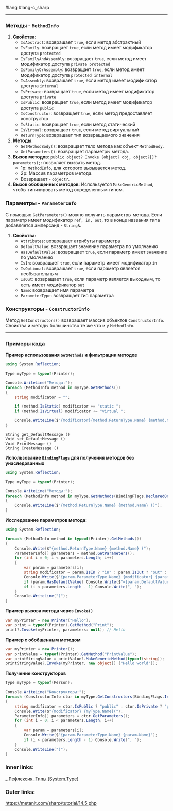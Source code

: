 #lang #lang-c_sharp 

---
### Методы - `MethodInfo`

1. **Свойства**:
	- `IsAbstract`: возвращает `true`, если метод абстрактный    
	- `IsFamily`: возвращает `true`, если метод имеет модификатор доступа `protected`    
	- `IsFamilyAndAssembly`: возвращает `true`, если метод имеет модификатор доступа `private protected`  
	- `IsFamilyOrAssembly`: возвращает `true`, если метод имеет модификатор доступа `protected internal`
	- `IsAssembly`: возвращает `true`, если метод имеет модификатор доступа `internal`
	- `IsPrivate`: возвращает `true`, если метод имеет модификатор доступа `private`
	- `IsPublic`: возвращает `true`, если метод имеет модификатор доступа `public`
	- `IsConstructor`: возвращает `true`, если метод предоставляет конструктор
	- `IsStatic`: возвращает `true`, если метод статический
	- `IsVirtual`: возвращает `true`, если метод виртуальный  
	- `ReturnType`: возвращает тип возвращаемого значения
2. **Методы**:
	- `GetMethodBody()`: возвращает тело метода как объект `MethodBody`.
	- `GetParameters()`: возвращает параметры метода.
3. **Вызов методов**: `public object? Invoke (object? obj, object?[]? parameters);`: позволяет вызвать метод. 
	- 1p: `MethodInfo`, для которого вызывается метод. 
	- 2p: Массив параметров метода. 
	- Возвращает - `object?`.
4. **Вызов обобщенных методов**: Используется `MakeGenericMethod`, чтобы типизировать метод определенным типом.


### Параметры - `ParameterInfo`
С помощью `GetParameters()` можно получить параметры метода.
Если параметр имеет модификатор `ref, in, out`, то в конце названия типа добавляется амперсанд - `String&`.
1. **Свойства:**
	- `Attributes`: возвращает атрибуты параметра
	- `DefaultValue`: возвращает значение параметра по умолчанию
	- `HasDefaultValue`: возвращает `true`, если параметр имеет значение по умолчанию
	- `IsIn`: возвращает `true`, если параметр имеет модификатор `in`
	- `IsOptional`: возвращает `true`, если параметр является необязательным
	- `IsOut`: возвращает `true`, если параметр является выходным, то есть имеет модификатор `out`
	- `Name`: возвращает имя параметра
	- `ParameterType`: возвращает тип параметра


### Конструкторы - `ConstructorInfo`
Метод `GetConstructors()` возвращает массив объектов `ConstructorInfo`.
Свойства и методы большинство те же что и у `MethodInfo`.

---

### Примеры кода

**Пример использования `GetMethods` и фильтрации методов**
```csharp
using System.Reflection;

Type myType = typeof(Printer);

Console.WriteLine("Методы:");
foreach (MethodInfo method in myType.GetMethods())
{
    string modificator = "";

    if (method.IsStatic) modificator += "static ";
    if (method.IsVirtual) modificator += "virtual ";

    Console.WriteLine($"{modificator}{method.ReturnType.Name} {method.Name} ()");
}
```

```
String get_DefaultMessage ()
Void set_DefaultMessage ()
Void PrintMessage ()
String CreateMessage ()
```

**Использование `BindingFlags` для получения методов без унаследованных**
```csharp
using System.Reflection;

Type myType = typeof(Printer);

Console.WriteLine("Методы:");
foreach (MethodInfo method in myType.GetMethods(BindingFlags.DeclaredOnly | BindingFlags.Instance | BindingFlags.NonPublic | BindingFlags.Public))
{
    Console.WriteLine($"{method.ReturnType.Name} {method.Name} ()");
}
```

**Исследование параметров метода:**
```csharp
using System.Reflection;

foreach (MethodInfo method in typeof(Printer).GetMethods())
{
    Console.Write($"{method.ReturnType.Name} {method.Name} (");
    ParameterInfo[] parameters = method.GetParameters();
    for (int i = 0; i < parameters.Length; i++)
    {
        var param = parameters[i];
        string modificator = param.IsIn ? "in" : param.IsOut ? "out" : "";
        Console.Write($"{param.ParameterType.Name} {modificator} {param.Name}");
        if (param.HasDefaultValue) Console.Write($"={param.DefaultValue}");
        if (i < parameters.Length - 1) Console.Write(", ");
    }
    Console.WriteLine(")");
}
```

**Пример вызова метода через `Invoke()`**
```csharp
var myPrinter = new Printer("Hello");
var print = typeof(Printer).GetMethod("Print");
print?.Invoke(myPrinter, parameters: null); // Hello
```

**Пример с обобщенным методом**
```csharp
var myPrinter = new Printer();
var printValue = typeof(Printer).GetMethod("PrintValue");
var printStringValue = printValue?.MakeGenericMethod(typeof(string));
printStringValue?.Invoke(myPrinter, new object[] {"Hello world"});
```

**Получение конструкторов**
```csharp
Type myType = typeof(Person);

Console.WriteLine("Конструкторы:");
foreach (ConstructorInfo ctor in myType.GetConstructors(BindingFlags.Instance | BindingFlags.NonPublic | BindingFlags.Public))
{
    string modificator = ctor.IsPublic ? "public" : ctor.IsPrivate ? "private" : "";
    Console.Write($"{modificator} {myType.Name}(");
    ParameterInfo[] parameters = ctor.GetParameters();
    for (int i = 0; i < parameters.Length; i++)
    {
        var param = parameters[i];
        Console.Write($"{param.ParameterType.Name} {param.Name}");
        if (i < parameters.Length - 1) Console.Write(", ");
    }
    Console.WriteLine(")");
}
```

### Inner links:
[_ Рефлексия. Типы (System.Type)](1.%20Languages/C-sharp/Рефлексия/_%20Рефлексия.%20Типы%20(System.Type).md)

### Outer links:
https://metanit.com/sharp/tutorial/14.5.php